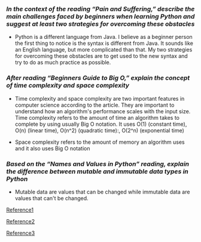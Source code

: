 ### *In the context of the reading “Pain and Suffering,” describe the main challenges faced by beginners when learning Python and suggest at least two strategies for overcoming these obstacles* ###

- Python is a different language from Java. I believe as a beginner person the first thing to notice is the syntax is different from Java. It sounds like an English language, but more complicated than that. My two strategies for overcoming these obstacles are to get used to the new syntax and try to do as much practice as possible.


### *After reading “Beginners Guide to Big O,” explain the concept of time complexity and space complexity* ###

- Time complexity and space complexity are two important features in computer science according to the article. They are important to understand how an algorithm's performance scales with the input size. Time complexity refers to the amount of time an algorithm takes to complete by using usually Big O notation. It uses O(1) (constant time), O(n) (linear time), O(n^2) (quadratic time):, O(2^n) (exponential time)

- Space complexity refers to the amount of memory an algorithm uses and it also uses Big O notation


### *Based on the “Names and Values in Python” reading, explain the difference between mutable and immutable data types in Python* ###

- Mutable data are values that can be changed while immutable data are values that can't be changed.

[Reference1](https://codefellows.github.io/code-401-python-guide/curriculum/class-01/notes/pain_suffering) 

[Reference2](https://www.youtube.com/watch?v=_AEJHKGk9ns) 

[Reference3](https://robbell.io/2009/06/a-beginners-guide-to-big-o-notation)


